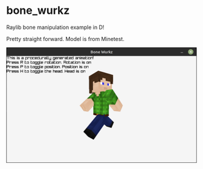 # bone_wurkz
 Raylib bone manipulation example in D!

Pretty straight forward. Model is from Minetest.

![Preview](https://raw.githubusercontent.com/jordan4ibanez/bone_wurkz/main/assets/github.png)
